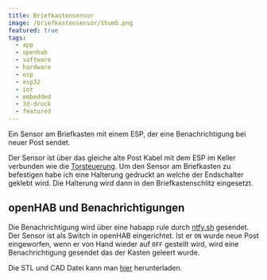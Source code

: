 ```yaml
---
title: Briefkastensensor
image: /briefkastensensor/thumb.png
featured: true
tags:
  - app
  - openhab
  - software
  - hardware
  - esp
  - esp32
  - iot
  - embedded
  - 3d-druck
  - featured
---
```


Ein Sensor am Briefkasten mit einem ESP, der eine Benachrichtigung bei neuer Post sendet.
<!--more-->
Der Sensor ist über das gleiche alte Post Kabel mit dem ESP im Keller verbunden wie die [Torsteuerung](/posts/gateautomation). Um den Sensor am Briefkasten zu befestigen habe ich eine Halterung gedruckt an welche der Endschalter geklebt wird. Die Halterung wird dann in den Briefkastenschlitz eingesetzt.

## openHAB und Benachrichtigungen
Die Benachrichtigung wird über eine habapp rule durch [ntfy.sh](ntfy.sh) gesendet. Der Sensor ist als Switch in openHAB eingerichtet. Ist er `ON` wurde neue Post eingeworfen, wenn er von Hand wieder auf `OFF` gestellt wird, wird eine Benachrichtigung gesendet das der Kasten geleert wurde.

Die STL und CAD Datei kann man [hier](https://www.printables.com/model/232235-mailbox-pushbutton-mount) herunterladen.

<div>
  <block-image
    src="/briefkastensensor/cad.png" />
</div>
